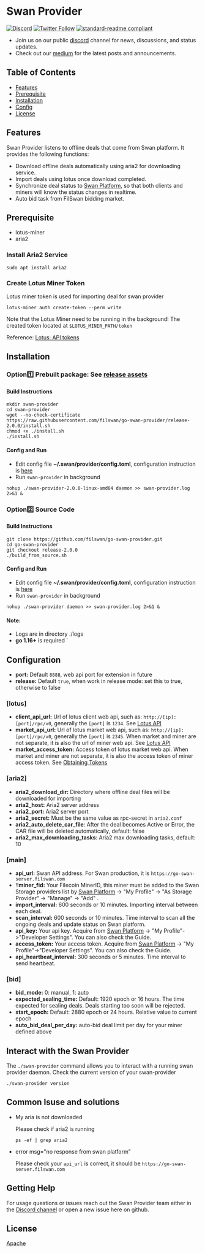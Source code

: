 # Swan Provider
[![Discord](https://img.shields.io/discord/770382203782692945?label=Discord&logo=Discord)](https://discord.gg/MSXGzVsSYf)
[![Twitter Follow](https://img.shields.io/twitter/follow/0xfilswan)](https://twitter.com/0xfilswan)
[![standard-readme compliant](https://img.shields.io/badge/readme%20style-standard-brightgreen.svg)](https://github.com/RichardLitt/standard-readme)

- Join us on our public [discord](https://discord.com/invite/KKGhy8ZqzK) channel for news, discussions, and status updates.
- Check out our [medium](https://filswan.medium.com) for the latest posts and announcements.

## Table of Contents

- [Features](#Features)
- [Prerequisite](#Prerequisite)
- [Installation](#Installation)
- [Config](#Config)
- [License](#license)

## Features

Swan Provider listens to offline deals that come from Swan platform. It provides the following functions:

* Download offline deals automatically using aria2 for downloading service.
* Import deals using lotus once download completed.
* Synchronize deal status to [Swan Platform](https://console.filswan.com/#/dashboard), so that both clients and miners will know the status changes in realtime.
* Auto bid task from FilSwan bidding market.

## Prerequisite
- lotus-miner
- aria2
### Install Aria2 Service
```shell
sudo apt install aria2
```
### Create Lotus Miner Token
Lotus miner token is used for importing deal for swan provider
```shell
lotus-miner auth create-token --perm write
```
Note that the Lotus Miner need to be running in the background!
The created token located at `$LOTUS_MINER_PATH/token`

Reference: [Lotus: API tokens](https://lotus.filecoin.io/reference/basics/api-access/)

## Installation
### Option:one: **Prebuilt package**: See [release assets](https://github.com/filswan/go-swan-provider/releases)
####  Build Instructions
```shell
mkdir swan-provider
cd swan-provider
wget --no-check-certificate https://raw.githubusercontent.com/filswan/go-swan-provider/release-2.0.0/install.sh
chmod +x ./install.sh
./install.sh
```
#### Config and Run
- Edit config file **~/.swan/provider/config.toml**, configuration instruction is [here](#Config)
- Run `swan-provider` in background

```
nohup ./swan-provider-2.0.0-linux-amd64 daemon >> swan-provider.log 2>&1 & 
```
### Option:two: Source Code
####  Build Instructions
```shell
git clone https://github.com/filswan/go-swan-provider.git
cd go-swan-provider
git checkout release-2.0.0
./build_from_source.sh
```
#### Config and Run
- Edit config file **~/.swan/provider/config.toml**, configuration instruction is [here](#Config)
- Run `swan-provider` in background

```
nohup ./swan-provider daemon >> swan-provider.log 2>&1 & 
```
#### Note:
- Logs are in directory ./logs
- **go 1.16+** is required
  `
## Configuration
- **port:** Default `8888`, web api port for extension in future
- **release:** Default `true`, when work in release mode: set this to true, otherwise to false

### [lotus]
- **client_api_url:** Url of lotus client web api, such as: `http://[ip]:[port]/rpc/v0`, generally the `[port]` is `1234`. See [Lotus API](https://docs.filecoin.io/reference/lotus-api/)
- **market_api_url:** Url of lotus market web api, such as: `http://[ip]:[port]/rpc/v0`, generally the `[port]` is `2345`. When market and miner are not separate, it is also the url of miner web api. See [Lotus API](https://docs.filecoin.io/reference/lotus-api/)
- **market_access_token:** Access token of lotus market web api. When market and miner are not separate, it is also the access token of miner access token. See [Obtaining Tokens](https://docs.filecoin.io/build/lotus/api-tokens/#obtaining-tokens)

### [aria2]
- **aria2_download_dir:** Directory where offline deal files will be downloaded for importing
- **aria2_host:** Aria2 server address
- **aria2_port:** Aria2 server port
- **aria2_secret:** Must be the same value as rpc-secret in `aria2.conf`
- **aria2_auto_delete_car_file**: After the deal becomes Active or Error, the CAR file will be deleted automatically, default: false
- **aria2_max_downloading_tasks**: Aria2 max downloading tasks, default: 10

### [main]
- **api_url:** Swan API address. For Swan production, it is `https://go-swan-server.filswan.com`
- :bangbang:**miner_fid:** Your Filecoin MinerID, this miner must be added to the Swan Storage providers list by  [Swan Platform](https://console.filswan.com/#/dashboard) -> "My Profile" -> "As Storage Provider" -> "Manage" -> "Add" .
- **import_interval:** 600 seconds or 10 minutes. Importing interval between each deal.
- **scan_interval:** 600 seconds or 10 minutes. Time interval to scan all the ongoing deals and update status on Swan platform.
- **api_key:** Your api key. Acquire from [Swan Platform](https://console.filswan.com/#/dashboard) -> "My Profile"->"Developer Settings". You can also check the Guide.
- **access_token:** Your access token. Acquire from [Swan Platform](https://console.filswan.com/#/dashboard) -> "My Profile"->"Developer Settings". You can also check the Guide.
- **api_heartbeat_interval:** 300 seconds or 5 minutes. Time interval to send heartbeat.

### [bid]
- **bid_mode:** 0: manual, 1: auto
- **expected_sealing_time:**  Default: 1920 epoch or 16 hours. The time expected for sealing deals. Deals starting too soon will be rejected.
- **start_epoch:** Default: 2880 epoch or 24 hours. Relative value to current epoch
- **auto_bid_deal_per_day:** auto-bid deal limit per day for your miner defined above

## Interact with the Swan Provider
The `./swan-provider` command allows you to interact with a running swan provider daemon.
Check the current version of your swan-provider
```
./swan-provider version
```
## Common Isuse and solutions
* My aria is not downloaded

  Please check if aria2 is running
  ```shell
  ps -ef | grep aria2
  ```

* error msg="no response from swan platform”

  Please check your `api_url` is correct, it should be `https://go-swan-server.filswan.com`
## Getting Help

For usage questions or issues reach out the Swan Provider team either in the [Discord channel](http://discord.com/invite/KKGhy8ZqzK) or open a new issue here on github.

## License

[Apache](https://github.com/filswan/go-swan-provider/blob/main/LICENSE)


